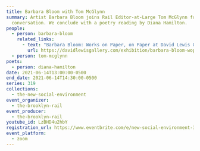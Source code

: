 ```yaml
---
title: Barbara Bloom with Tom McGlynn
summary: Artist Barbara Bloom joins Rail Editor-at-Large Tom McGlynn for a
  conversation. We conclude with a poetry reading by Diana Hamilton.
people:
  - person: barbara-bloom
    related_links:
      - text: "Barbara Bloom: Works on Paper, on Paper at David Lewis Gallery"
        url: https://davidlewisgallery.com/exhibition/barbara-bloom-wopop/
  - person: tom-mcglynn
poets:
  - person: diana-hamilton
date: 2021-06-14T13:00:00-0500
end_date: 2021-06-14T14:30:00-0500
series: 319
collections:
  - the-new-social-environment
event_organizer:
  - the-brooklyn-rail
event_producer:
  - the-brooklyn-rail
youtube_id: LzBHD4u2hbY
registration_url: https://www.eventbrite.com/e/new-social-environment-319-barbara-bloom-tickets-159065524265
event_platform:
  - zoom
---
```

